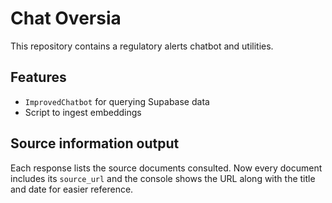 # Chat Oversia

This repository contains a regulatory alerts chatbot and utilities.

## Features
- `ImprovedChatbot` for querying Supabase data
- Script to ingest embeddings

## Source information output
Each response lists the source documents consulted. Now every document
includes its `source_url` and the console shows the URL along with the
title and date for easier reference.
